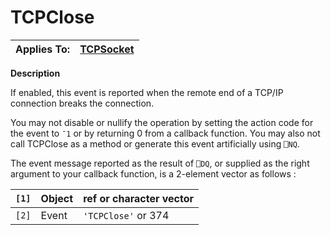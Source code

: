 




<h1 class="heading"><span class="name">TCPClose</span></h1>

| Applies To: | [TCPSocket](../a-z/tcpsocket.md) |
| --- | ---  |


**Description**


If enabled, this event is reported when the remote end of a TCP/IP connection breaks the connection.


You may not disable or nullify the operation by setting the action code for the event to `¯1` or by returning 0 from a callback function. You may also not call TCPClose as a method or generate this event artificially using `⎕NQ`.


The event message reported as the result of `⎕DQ`, or supplied as the right argument to your callback function, is a 2-element vector as follows :


| `[1]` | Object | ref or character vector |
| --- | --- | ---  |
| `[2]` | Event | `'TCPClose'` or 374 |



